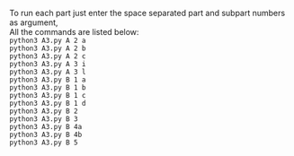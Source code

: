 To run each part just enter the space separated part and subpart numbers as argument,  
All the commands are listed below:  
```python3 A3.py A 2 a``` \
```python3 A3.py A 2 b``` \
```python3 A3.py A 2 c``` \
```python3 A3.py A 3 i``` \
```python3 A3.py A 3 l``` \
```python3 A3.py B 1 a``` \
```python3 A3.py B 1 b``` \
```python3 A3.py B 1 c``` \
```python3 A3.py B 1 d``` \
```python3 A3.py B 2```   \
```python3 A3.py B 3```   \
```python3 A3.py B 4a```  \
```python3 A3.py B 4b```  \
```python3 A3.py B 5```   
